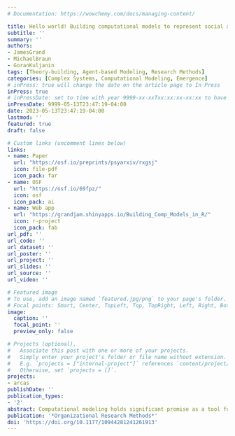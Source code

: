 ```yaml
---
# Documentation: https://wowchemy.com/docs/managing-content/

title: Hello world! Building computational models to represent social and organizational theory.
subtitle: ''
summary: ''
authors:
- JamesGrand
- MichaelBraun
- GoranKuljanin
tags: [Theory-building, Agent-based Modeling, Research Methods]
categories: [Complex Systems, Computational Modeling, Emergence]
# inPress: true will change the date on the article page to In Press
inPress: true
# inPressDate: set to time with year 9999-xx-xxTxx:xx:xx-xx:xx to have article listed as "in press" on Publications page; set to '' and include a date in the 'date' field once published
inPressDate: 9999-05-13T23:47:19-04:00
date: 2023-05-13T23:47:19-04:00
lastmod: ''
featured: true
draft: false

# Custom links (uncomment lines below)
links:
- name: Paper
  url: "https://osf.io/preprints/psyarxiv/rxgsj"
  icon: file-pdf
  icon_pack: far
- name: OSF
  url: "https://osf.io/69fpz/"
  icon: osf
  icon_pack: ai
- name: Web app
  url: "https://grandjam.shinyapps.io/Building_Comp_Models_in_R/"
  icon: r-project
  icon_pack: fab
url_pdf: ''
url_code: ''
url_dataset: ''
url_poster: ''
url_project: ''
url_slides: ''
url_source: ''
url_video: ''

# Featured image
# To use, add an image named `featured.jpg/png` to your page's folder.
# Focal points: Smart, Center, TopLeft, Top, TopRight, Left, Right, BottomLeft, Bottom, BottomRight.
image:
  caption: ''
  focal_point: ''
  preview_only: false

# Projects (optional).
#   Associate this post with one or more of your projects.
#   Simply enter your project's folder or file name without extension.
#   E.g. `projects = ["internal-project"]` references `content/project/deep-learning/index.md`.
#   Otherwise, set `projects = []`.
projects:
- arcas
publishDate: ''
publication_types:
- '2'
abstract: Computational modeling holds significant promise as a tool for improving how theory is developed, expressed, and used to inform empirical research and evaluation efforts. However, the knowledge and skillsets needed to build computational models are rarely developed in the training received by social and organizational scientists. The purpose of this manuscript is to provide an accessible introduction to and reference for building computational models to represent theory. We first discuss important principles and recommendations for “thinking about” theory and developing explanatory accounts in ways that facilitate translating their core assumptions, specifications, and ideas into a computational model. Next, we address some frequently asked questions related to building computational models that introduce several fundamental tasks/concepts involved in building models to represent theory and demonstrate how they can be implemented in the R programming language to produce executable model code. The accompanying supplemental materials describes additional considerations relevant to building and using computational models, provides multiple examples of complete computational model code written in R, and an interactive application offering guided practice on key model-building tasks/concepts in R.
publication: '*Organizational Research Methods*'
doi: 'https://doi.org/10.1177/10944281241261913'
---
```

